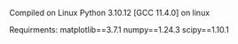 Compiled on Linux
Python 3.10.12
[GCC 11.4.0] on linux

Requirments:
matplotlib==3.7.1
numpy==1.24.3
scipy==1.10.1
